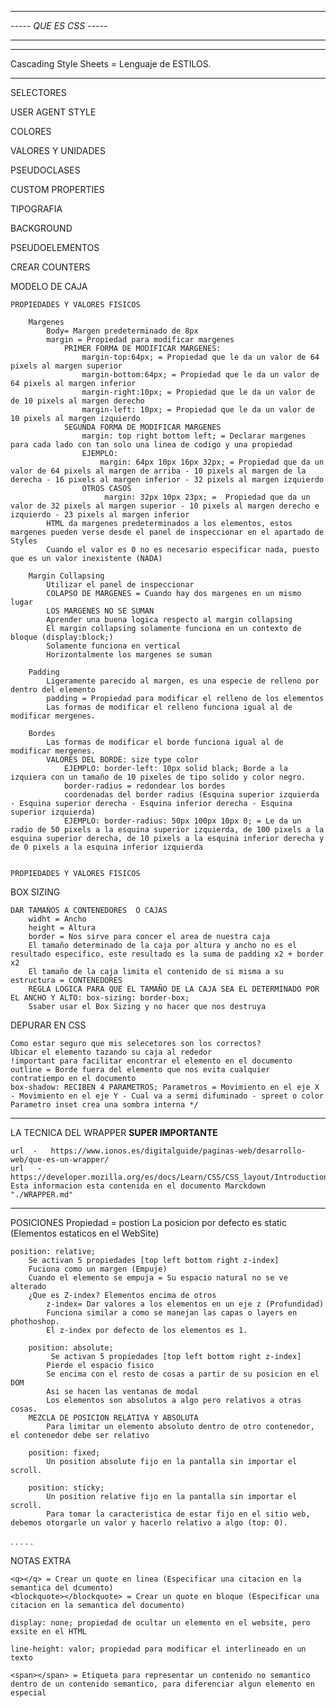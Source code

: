 ____________________
*-----  QUE ES CSS  -----*
____________________

________________________________________

Cascading Style Sheets = Lenguaje de ESTILOS. 
________________________________________


SELECTORES


USER AGENT STYLE


COLORES


VALORES Y UNIDADES


PSEUDOCLASES


CUSTOM PROPERTIES


TIPOGRAFIA


BACKGROUND


PSEUDOELEMENTOS


CREAR COUNTERS


MODELO DE CAJA


    PROPIEDADES Y VALORES FISICOS

        Margenes
            Body= Margen predeterminado de 8px
            margin = Propiedad para modificar margenes 
                PRIMER FORMA DE MODIFICAR MARGENES:
                    margin-top:64px; = Propiedad que le da un valor de 64 pixels al margen superior
                    margin-bottom:64px; = Propiedad que le da un valor de 64 pixels al margen inferior
                    margin-right:10px; = Propiedad que le da un valor de de 10 pixels al margen derecho
                    margin-left: 10px; = Propiedad que le da un valor de 10 pixels al margen izquierdo
                SEGUNDA FORMA DE MODIFICAR MARGENES
                    margin: top right bottom left; = Declarar margenes para cada lado con tan solo una linea de codigo y una propiedad
                    EJEMPLO:
                        margin: 64px 10px 16px 32px; = Propiedad que da un valor de 64 pixels al margen de arriba - 10 pixels al margen de la derecha - 16 pixels al margen inferior - 32 pixels al margen izquierdo
                    OTROS CASOS
                         margin: 32px 10px 23px; =  Propiedad que da un valor de 32 pixels al margen superior - 10 pixels al margen derecho e izquierdo - 23 pixels al margen inferior
            HTML da margenes predeterminados a los elementos, estos margenes pueden verse desde el panel de inspeccionar en el apartado de Styles
            Cuando el valor es 0 no es necesario especificar nada, puesto que es un valor inexistente (NADA)

        Margin Collapsing
            Utilizar el panel de inspeccionar
            COLAPSO DE MARGENES = Cuando hay dos margenes en un mismo lugar
            LOS MARGENES NO SE SUMAN
            Aprender una buena logica respecto al margin collapsing
            El margin collapsing solamente funciona en un contexto de bloque (display:block;)
            Solamente funciona en vertical
            Horizontalmente los margenes se suman

        Padding
            Ligeramente parecido al margen, es una especie de relleno por dentro del elemento 
            padding = Propiedad para modificar el relleno de los elementos
            Las formas de modificar el relleno funciona igual al de modificar mergenes.

        Bordes
            Las formas de modificar el borde funciona igual al de modificar mergenes. 
            VALORES DEL BORDE: size type color
                EJEMPLO: border-left: 10px solid black; Borde a la izquiera con un tamaño de 10 pixeles de tipo solido y color negro.
                border-radius = redondear los bordes
                coordenadas del border radius (Esquina superior izquierda - Esquina superior derecha - Esquina inferior derecha - Esquina superior izquierda)
                EJEMPLO: border-radius: 50px 100px 10px 0; = Le da un radio de 50 pixels a la esquina superior izquierda, de 100 pixels a la esquina superior derecha, de 10 pixels a la esquina inferior derecha y de 0 pixels a la esquina inferior izquierda 


    PROPIEDADES Y VALORES FISICOS


BOX SIZING

    DAR TAMAÑOS A CONTENEDORES  O CAJAS
        widht = Ancho
        height = Altura
        border = Nos sirve para concer el area de nuestra caja
        El tamaño determinado de la caja por altura y ancho no es el resultado especifico, este resultado es la suma de padding x2 + border x2 
        El tamaño de la caja limita el contenido de si misma a su estructura = CONTENEDORES
        REGLA LOGICA PARA QUE EL TAMAÑO DE LA CAJA SEA EL DETERMINADO POR EL ANCHO Y ALTO: box-sizing: border-box;
        Ssaber usar el Box Sizing y no hacer que nos destruya


DEPURAR EN CSS

    Como estar seguro que mis selecetores son los correctos? 
    Ubicar el elemento tazando su caja al rededor
    !important para facilitar encontrar el elemento en el documento
    outline = Borde fuera del elemento que nos evita cualquier contratiempo en el documento
    box-shadow: RECIBEN 4 PARAMETROS; Parametros = Movimiento en el eje X - Movimiento en el eje Y - Cual va a sermi difuminado - spreet o color
    Parametro inset crea una sombra interna */

________________________________________________________________________________________________

LA TECNICA DEL WRAPPER
**SUPER IMPORTANTE**

    url  -   https://www.ionos.es/digitalguide/paginas-web/desarrollo-web/que-es-un-wrapper/
    url   -  https://developer.mozilla.org/es/docs/Learn/CSS/CSS_layout/Introduction
    Esta informacion esta contenida en el documento Marckdown  "./WRAPPER.md"

________________________________________________________________________________________________



POSICIONES
Propiedad = postion
La posicion por defecto es static (Elementos estaticos en el WebSite)
    
    position: relative;
        Se activan 5 propiedades [top left bottom right z-index]
        Fuciona como un margen (Empuje)
        Cuando el elemento se empuja = Su espacio natural no se ve alterado
        ¿Que es Z-index? Elementos encima de otros
            z-index= Dar valores a los elementos en un eje z (Profundidad) 
            Funciona similar a como se manejan las capas o layers en phothoshop.
            El z-index por defecto de los elementos es 1.
        
        position: absolute;
             Se activan 5 propiedades [top left bottom right z-index]
            Pierde el espacio fisico
            Se encima con el resto de cosas a partir de su posicion en el DOM
            Asi se hacen las ventanas de modal
            Los elementos son absolutos a algo pero relativos a otras cosas.
        MEZCLA DE POSICION RELATIVA Y ABSOLUTA
            Para limitar un elemento absoluto dentro de otro contenedor, el contenedor debe ser relativo

        position: fixed;
            Un position absolute fijo en la pantalla sin importar el scroll.

        position: sticky;
            Un position relative fijo en la pantalla sin importar el scroll.
            Para tomar la caracteristica de estar fijo en el sitio web, debemos otorgarle un valor y hacerlo relativo a algo (top: 0).



.
.
.
.
.

NOTAS EXTRA 

    <q></q> = Crear un quote en linea (Especificar una citacion en la semantica del dcumento) 
    <blockquote></blockquote> = Crear un quote en bloque (Especificar una citacion en la semantica del documento)

    display: none; propiedad de ocultar un elemento en el website, pero exsite en el HTML

    line-height: valor; propiedad para modificar el interlineado en un texto 

    <span></span> = Etiqueta para representar un contenido no semantico dentro de un contenido semantico, para diferenciar algun elemento en especial 
